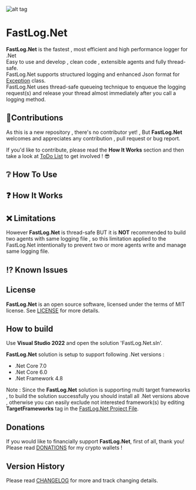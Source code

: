 ![alt tag](https://github.com/ShayanFiroozi/FastLog.Net/blob/master/FastLog.Net/Icon/FastLogNet.ico)

# FastLog.Net

**FastLog.Net** is the fastest , most efficient and high performance logger for .Net  
Easy to use and develop , clean code , extensible agents and fully thread-safe.  
FastLog.Net supports structured logging and enhanced Json format for [Exception](https://learn.microsoft.com/en-us/dotnet/api/system.exception?view=net-7.0) class.  
FastLog.Net uses thread-safe queueing technique to enqueue the logging request(s) and release your thread almost immediately after you call a logging method.

## 🤝Contributions

As this is a new repository , there's no contributor yet! , But **FastLog.Net** welcomes and appreciates any contribution , pull request or bug report.

If you'd like to contribute, please read the **How It Works** section and then take a look at [ToDo List](ToDo.md) to get involved ! 😎


## ❔ How To Use


## ❓ How It Works


## ❌ Limitations

However **FastLog.Net** is thread-safe BUT it is **NOT** recommended to build two agents with same logging file , so this limitation applied to the FastLog.Net intentionally to prevent two or more agents write and manage same logging file.

## ⁉ Known Issues


## License

**FastLog.Net** is an open source software, licensed under the terms of MIT license.
See [LICENSE](LICENSE.md) for more details.


## How to build

Use **Visual Studio 2022** and open the solution 'FastLog.Net.sln'.

**FastLog.Net** solution is setup to support following .Net versions :

- .Net Core 7.0
- .Net Core 6.0
- .Net Framework 4.8


Note : Since the **FastLog.Net** solution is supporting multi target frameworks , to build the solution successfully you should install all .Net versions above , otherwise you can easily exclude not interested framework(s) by editing **TargetFrameworks** tag in the [FastLog.Net Project File](https://github.com/ShayanFiroozi/FastLog.Net/blob/master/FastLog.Net/FastLog.Net.csproj).

## Donations
If you would like to financially support **FastLog.Net**, first of all, thank you! Please read [DONATIONS](DONATIONS.md) for my crypto wallets !

## Version History
Please read [CHANGELOG](CHANGELOG.md) for more and track changing details.
